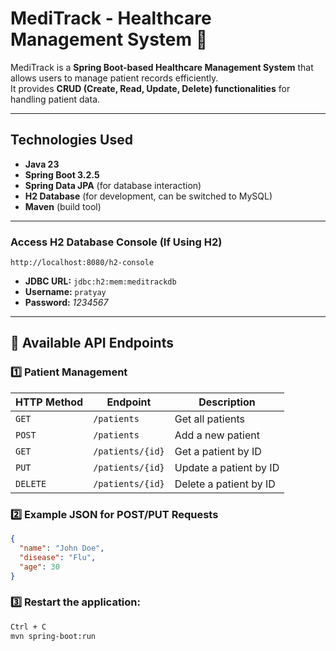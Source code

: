 # MediTrack - Healthcare Management System 🏥  

MediTrack is a **Spring Boot-based Healthcare Management System** that allows users to manage patient records efficiently.  
It provides **CRUD (Create, Read, Update, Delete) functionalities** for handling patient data.  

---

## **Technologies Used**  
- **Java 23**  
- **Spring Boot 3.2.5**  
- **Spring Data JPA** (for database interaction)  
- **H2 Database** (for development, can be switched to MySQL)  
- **Maven** (build tool)  

---

### **Access H2 Database Console (If Using H2)**  
```
http://localhost:8080/h2-console
```
- **JDBC URL:** `jdbc:h2:mem:meditrackdb`  
- **Username:** `pratyay`  
- **Password:** *1234567*  

---

## **📌 Available API Endpoints**
### **1️⃣ Patient Management**
| HTTP Method | Endpoint | Description |
|------------|-----------|-------------------------|
| `GET` | `/patients` | Get all patients |
| `POST` | `/patients` | Add a new patient |
| `GET` | `/patients/{id}` | Get a patient by ID |
| `PUT` | `/patients/{id}` | Update a patient by ID |
| `DELETE` | `/patients/{id}` | Delete a patient by ID |

### **2️⃣ Example JSON for POST/PUT Requests**  
```json
{
  "name": "John Doe",
  "disease": "Flu",
  "age": 30
}

```

### **3️⃣ Restart the application:**  
```sh
Ctrl + C
mvn spring-boot:run

```